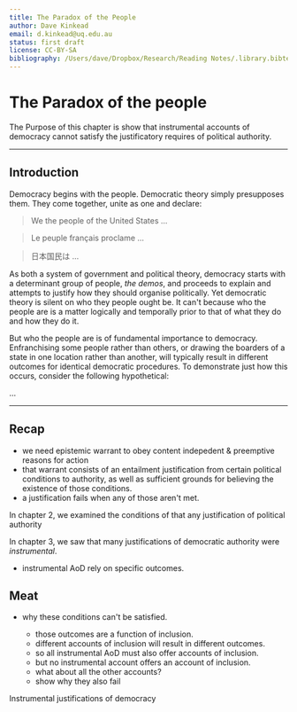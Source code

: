 ```yaml
---
title: The Paradox of the People
author: Dave Kinkead
email: d.kinkead@uq.edu.au
status: first draft
license: CC-BY-SA
bibliography: /Users/dave/Dropbox/Research/Reading Notes/.library.bibtex
---
```


# The Paradox of the people

The Purpose of this chapter is show that instrumental accounts of democracy cannot satisfy the justificatory requires of political authority.

---

## Introduction

Democracy begins with the people.  Democratic theory simply presupposes them.  They come together, unite as one and declare:

> We the people of the United States ...

> Le peuple français proclame ...

> 日本国民は ...

As both a system of government and political theory, democracy starts with a determinant group of people, _the demos_, and proceeds to explain and attempts to justify how they should organise politically. Yet democratic theory is silent on who they people ought be.  It can't because who the people are is a matter logically and temporally prior to that of what they do and how they do it.

But who the people are is of fundamental importance to democracy.  Enfranchising some people rather than others, or drawing the boarders of a state in one location rather than another, will typically result in different outcomes for identical democratic procedures.  To demonstrate just how this occurs, consider the following hypothetical:

...

---

## Recap

  - we need epistemic warrant to obey content indepedent & preemptive reasons for action
  - that warrant consists of an entailment justification from certain political conditions to authority, as well as sufficient grounds for believing the existence of those conditions.
  - a justification fails when any of those aren't met.

In chapter 2, we examined the conditions of that any justification of political authority


In chapter 3, we saw that many justifications of democratic authority were _instrumental_.
  - instrumental AoD rely on specific outcomes.


## Meat

- why these conditions can't be satisfied.

  - those outcomes are a function of inclusion.
  - different accounts of inclusion will result in different outcomes.
  - so all instrumental AoD must also offer accounts of inclusion.
  - but no instrumental account offers an account of inclusion.
  - what about all the other accounts?
  - show why they also fail


Instrumental justifications of democracy 